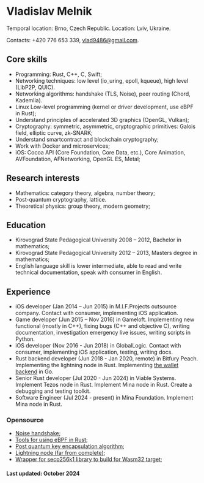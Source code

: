 # Vladislav Melnik

Temporal location: Brno, Czech Republic.
Location: Lviv, Ukraine.

Contacts: +420 776 653 339, vlad9486@gmail.com.

## Core skills

* Programming: Rust, C++, C, Swift;
* Networking techniques: low level (io_uring, epoll, kqueue), high level (LibP2P, QUIC).
* Networking algorithms: handshake (TLS, Noise), peer routing (Chord, Kademlia).
* Linux Low-level programming (kernel or driver development, use eBPF in Rust);
* Understand principles of accelerated 3D graphics (OpenGL, Vulkan);
* Cryptography: symmetric, asymmetric, cryptographic primitives: Galois field, elliptic curve, zk-SNARK;
* Understand smartcontract and blockchain cryptography;
* Work with Docker and microservices;
* iOS: Cocoa API (Core Foundation, Core Data, etc.), Core Animation, AVFoundation, AFNetworking, OpenGL ES, Metal;

## Research interests

* Mathematics: category theory, algebra, number theory;
* Post-quantum cryptography, lattice.
* Theoretical physics: group theory, modern geometry;

## Education

* Kirovograd State Pedagogical University 2008 – 2012, Bachelor in mathematics;
* Kirovograd State Pedagogical University 2012 – 2013, Masters degree in mathematics;
* English language skill is lower intermediate, able to read and write technical documentation, speak with consumer in English.

## Experience

* iOS developer (Jan 2014 – Jun 2015) in M.I.F.Projects outsource company. Contact with consumer, implementing iOS application.
* Game developer (Jun 2015 – Nov 2016) in Gameloft. Implementing new functional (mostly in C++), fixing bugs (C++ and objective C), writing documentation, investigation emergency live issues, writing scripts in Python.
* iOS developer (Nov 2016 - Jun 2018) in GlobalLogic. Contact with consumer, implementing iOS application, testing, writing docs.
* Rust backend developer (Jun 2018 - Jan 2020, remote) in Bitfury Peach. Implementing the lightning node in Rust. Implementing [the wallet backend](https://bitfurypeach.com/) in Go.
* Senior Rust developer (Jul 2020 - Jun 2024) in Viable Systems. Implement Tezos node in Rust. Implement Mina node in Rust. Create a debugging and testing toolkit.
* Software Engineer (Jul 2024 - present) in Mina Foundation. Implement Mina node in Rust.

### Opensource

* [Noise handshake](https://github.com/vlad9486/vru-noise);
* [Tools for using eBPF in Rust](https://github.com/vlad9486/ebpf-tools);
* [Post quantum key encapsulation algorithm](https://github.com/vlad9486/vru-kyber);
* [Lightning node (far from complete)](https://github.com/LightningPeach/lpd);
* [Wrapper for secp256k1 library to build for Wasm32 target](https://github.com/LightningPeach/secp256k1-wrapper);

#### Last updated: October 2024
